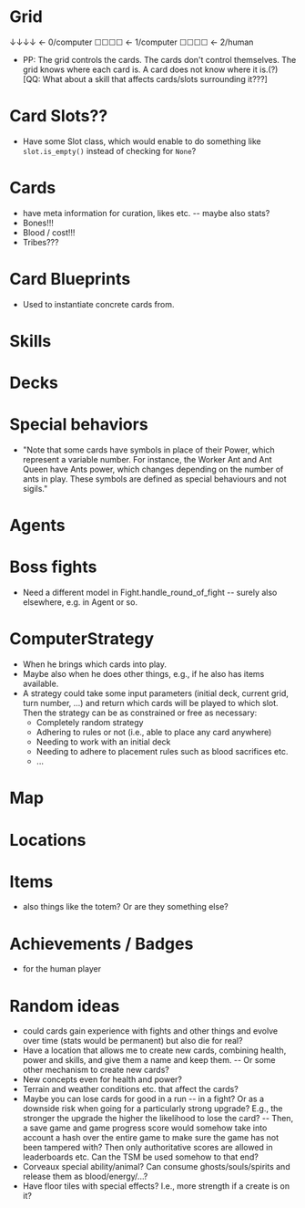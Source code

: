 # Grid
↓↓↓↓  <- 0/computer
☐☐☐☐  <- 1/computer
☐☐☐☐  <- 2/human
- PP: The grid controls the cards. The cards don't control themselves. The grid knows
  where each card is. A card does not know where it is.(?) [QQ: What about a skill that
  affects cards/slots surrounding it???]

# Card Slots??
- Have some Slot class, which would enable to do something like `slot.is_empty()`
  instead of checking for `None`?

# Cards
- have meta information for curation, likes etc. -- maybe also stats?
- Bones!!!
- Blood / cost!!!
- Tribes???

# Card Blueprints
- Used to instantiate concrete cards from.

# Skills

# Decks

# Special behaviors
- "Note that some cards have symbols in place of their Power, which represent a variable
  number. For instance, the Worker Ant and Ant Queen have Ants power, which changes
  depending on the number of ants in play. These symbols are defined as special
  behaviours and not sigils."

# Agents

# Boss fights
- Need a different model in Fight.handle_round_of_fight -- surely also elsewhere, e.g.
  in Agent or so.

# ComputerStrategy
- When he brings which cards into play.
- Maybe also when he does other things, e.g., if he also has items available.
- A strategy could take some input parameters (initial deck, current grid, turn number,
  ...) and return which cards will be played to which slot. Then the strategy can be as
  constrained or free as necessary:
  - Completely random strategy
  - Adhering to rules or not (i.e., able to place any card anywhere)
  - Needing to work with an initial deck
  - Needing to adhere to placement rules such as blood sacrifices etc.
  - ...

# Map

# Locations

# Items
- also things like the totem? Or are they something else?

# Achievements / Badges
- for the human player

# Random ideas
- could cards gain experience with fights and other things and evolve over time (stats
  would be permanent) but also die for real?
- Have a location that allows me to create new cards, combining health, power and
  skills, and give them a name and keep them. -- Or some other mechanism to create new
  cards?
- New concepts even for health and power?
- Terrain and weather conditions etc. that affect the cards?
- Maybe you can lose cards for good in a run -- in a fight? Or as a downside risk when
  going for a particularly strong upgrade? E.g., the stronger the upgrade the higher the
  likelihood to lose the card? -- Then, a save game and game progress score would
  somehow take into account a hash over the entire game to make sure the game has not
  been tampered with? Then only authoritative scores are allowed in leaderboards etc.
  Can the TSM be used somehow to that end?
- Corveaux special ability/animal? Can consume ghosts/souls/spirits and release them as
  blood/energy/...?
- Have floor tiles with special effects? I.e., more strength if a create is on it?